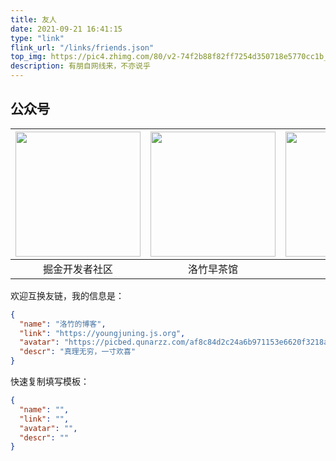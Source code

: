 ```yaml
---
title: 友人
date: 2021-09-21 16:41:15
type: "link"
flink_url: "/links/friends.json"
top_img: https://pic4.zhimg.com/80/v2-74f2b88f82ff7254d350718e5770cc1b_1440w.webp
description: 有朋自网线来，不亦说乎
---
```


## 公众号

| <img src="https://i.loli.net/2021/03/30/3c479HwZlBLGDyj.png" style="width:200px;" /> | <img src="https://i.loli.net/2021/03/30/eSONDCYr1Ehjdlt.jpg" style="width:200px;" /> | <img src="https://i.loli.net/2021/03/30/CSNVBX2F9KRqDbA.png" style="width:200px" /> |
| :----------------------------------------------------------: | :----------------------------------------------------------: | :----------------------------------------------------------: |
|                        掘金开发者社区                        |                          洛竹早茶馆                          |                           Python猫                           |

欢迎互换友链，我的信息是：

```json
{
  "name": "洛竹的博客",
  "link": "https://youngjuning.js.org",
  "avatar": "https://picbed.qunarzz.com/af8c84d2c24a6b971153e6620f3218ad.png",
  "descr": "真理无穷，一寸欢喜"
}
```

快速复制填写模板：

```json
{
  "name": "",
  "link": "",
  "avatar": "",
  "descr": ""
}
```
